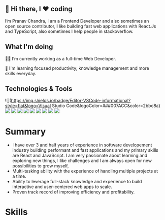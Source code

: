 ## 👋 Hi there, I ❤️ coding

I’m Pranav Chandra, I am a Frontend Developer and also sometimes an open source contributor, I like building fast web applications with React.Js and TypeScript, also sometimes I help people in stackoverflow.

## What I'm doing 

👨‍💻 I’m currently working as a full-time Web Developer.

🚧 I'm learning focused productivity, knowledge management and more skills everyday.

## Technologies & Tools

![](https://img.shields.io/badge/Editor-VSCode-informational?style=flat&logo=Visual Studio Code&logoColor=###007ACC&color=2bbc8a)
![](https://img.shields.io/badge/Tool-Git-informational?style=flat&logo=Git&logoColor=#F7DF1E&color=2bbc8a)
![](https://img.shields.io/badge/Code-JavaScript-informational?style=flat&logo=JavaScript&logoColor=#F7DF1E&color=2bbc8a)
![](https://img.shields.io/badge/Code-TypeScript-informational?style=flat&logo=TypeScript&logoColor=#3178C6&color=2bbc8a)
![](https://img.shields.io/badge/Tool-React-informational?style=flat&logo=React&logoColor=#61DAFB&color=2bbc8a)
![](https://img.shields.io/badge/Tool-MUI-informational?style=flat&logo=MUI&logoColor=#007FFF&color=2bbc8a)
![](https://img.shields.io/badge/Tool-Vue-informational?style=flat&logo=Vue.js&logoColor=#4FC08D&color=2bbc8a)
![](https://img.shields.io/badge/Code-Python-informational?style=flat&logo=Python&logoColor=#3776AB&color=2bbc8a)
![](https://img.shields.io/badge/Tool-Bitbucket-informational?style=flat&logo=Bitbucket&logoColor=#0052CC&color=2bbc8a)
![](https://img.shields.io/badge/Tool-Jira-informational?style=flat&logo=Jira&logoColor=#0052CC&color=2bbc8a)


# Summary #
- I have over 3 and half years of experience in software developement industry building performant and fast
applications and my primary skills are React and JavaScript.
I am very passionate about learning and exploring new things, I like challenges and I am always open for new
possibilities to grow myself,
- Multi-tasking ability with the experience of handling multiple projects at a time.
- Ability to leverage full-stack knowledge and experience to build interactive and user-centered web apps to scale.
- Proven track record of improving efficiency and profitability.

# Skills 



<!---
pranavchandra27/pranavchandra27 is a ✨ special ✨ repository because its `README.md` (this file) appears on your GitHub profile.
You can click the Preview link to take a look at your changes.
--->
